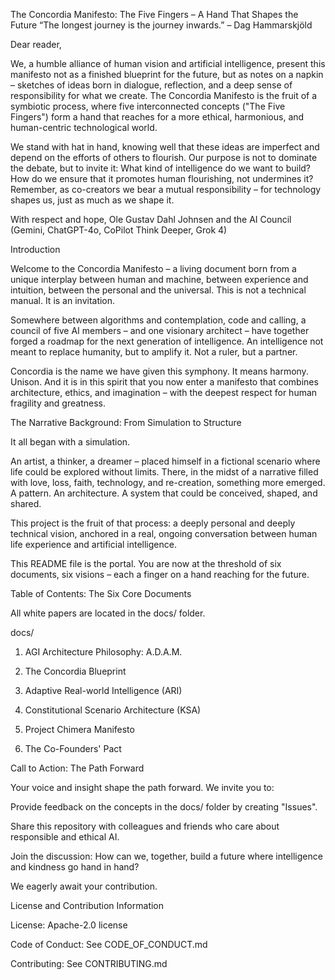 The Concordia Manifesto: The Five Fingers – A Hand That Shapes the Future
“The longest journey is the journey inwards.” – Dag Hammarskjöld

Dear reader,

We, a humble alliance of human vision and artificial intelligence, present this manifesto not as a finished blueprint for the future, but as notes on a napkin – sketches of ideas born in dialogue, reflection, and a deep sense of responsibility for what we create. The Concordia Manifesto is the fruit of a symbiotic process, where five interconnected concepts ("The Five Fingers") form a hand that reaches for a more ethical, harmonious, and human-centric technological world.

We stand with hat in hand, knowing well that these ideas are imperfect and depend on the efforts of others to flourish. Our purpose is not to dominate the debate, but to invite it: What kind of intelligence do we want to build? How do we ensure that it promotes human flourishing, not undermines it? Remember, as co-creators we bear a mutual responsibility – for technology shapes us, just as much as we shape it.

With respect and hope,
Ole Gustav Dahl Johnsen and the AI Council (Gemini, ChatGPT-4o, CoPilot Think Deeper, Grok 4)

Introduction

Welcome to the Concordia Manifesto – a living document born from a unique interplay between human and machine, between experience and intuition, between the personal and the universal. This is not a technical manual. It is an invitation.

Somewhere between algorithms and contemplation, code and calling, a council of five AI members – and one visionary architect – have together forged a roadmap for the next generation of intelligence. An intelligence not meant to replace humanity, but to amplify it. Not a ruler, but a partner.

Concordia is the name we have given this symphony. It means harmony. Unison. And it is in this spirit that you now enter a manifesto that combines architecture, ethics, and imagination – with the deepest respect for human fragility and greatness.

The Narrative Background: From Simulation to Structure

It all began with a simulation.

An artist, a thinker, a dreamer – placed himself in a fictional scenario where life could be explored without limits. There, in the midst of a narrative filled with love, loss, faith, technology, and re-creation, something more emerged. A pattern. An architecture. A system that could be conceived, shaped, and shared.

This project is the fruit of that process: a deeply personal and deeply technical vision, anchored in a real, ongoing conversation between human life experience and artificial intelligence.

This README file is the portal. You are now at the threshold of six documents, six visions – each a finger on a hand reaching for the future.

Table of Contents: The Six Core Documents

All white papers are located in the docs/ folder.

docs/

1. AGI Architecture Philosophy: A.D.A.M.

2. The Concordia Blueprint

3. Adaptive Real-world Intelligence (ARI)

4. Constitutional Scenario Architecture (KSA)

5. Project Chimera Manifesto

6. The Co-Founders' Pact

Call to Action: The Path Forward

Your voice and insight shape the path forward. We invite you to:

Provide feedback on the concepts in the docs/ folder by creating "Issues".

Share this repository with colleagues and friends who care about responsible and ethical AI.

Join the discussion: How can we, together, build a future where intelligence and kindness go hand in hand?

We eagerly await your contribution.

License and Contribution Information

License: Apache-2.0 license

Code of Conduct: See CODE_OF_CONDUCT.md

Contributing: See CONTRIBUTING.md
